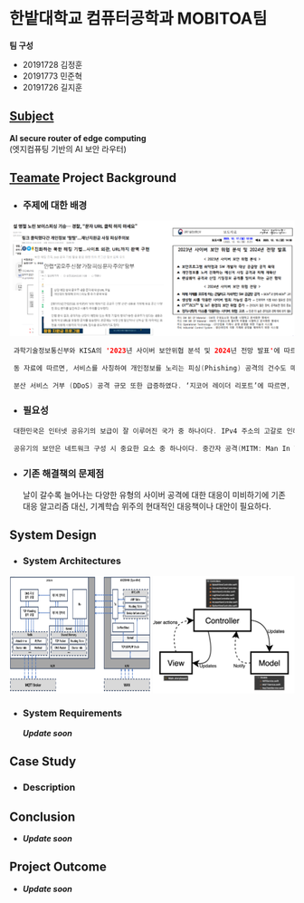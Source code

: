 # 한밭대학교 컴퓨터공학과 MOBITOA팀

**팀 구성**
- 20191728 김정훈
- 20191773 민준혁
- 20191726 길지훈

## <u>Subject</u>
**AI secure router of edge computing**  
(엣지컴퓨팅 기반의 AI 보안 라우터)

## <u>Teamate</u> Project Background
- ### 주제에 대한 배경
  
![Alt text](image.png)

```swift
 과학기술정보통신부와 KISA의 '2023년 사이버 보안위협 분석 및 2024년 전망 발표'에 따르면, 국내 기업과 기관을 대상으로, 계정정보를 무작위로 대입하여 로그인을 시도하는 방식인 Credential Stuffing 공격의 성공률이 로그인시도 대비 약 0.3%에 이르렀다.
```

```swift
 동 자료에 따르면, 서비스를 사칭하여 개인정보를 노리는 피싱(Phishing) 공격의 건수도 매우 늘어났다. 23년 피싱사이트 탐지 및 차단 건수는 전년 7,534건 대비 1.8배 증가한 4,206건으로 나타났다.
```

```swift
 분산 서비스 거부 (DDoS) 공격 규모 또한 급증하였다. ‘지코어 레이더 리포트’에 따르면, 2023년 상반기 800Gbps 대비 하반기의 DDoS 공격 규모는 2배 늘어난 1600Gbps로 증가했다. 공격 수법은 62%를 차지한 UDP Flooding 공격이 가장 많았으며, 표적 산업은 게임 업계가 46%로 가장 높은 비율을 차지했다.
```

- ### 필요성
```swift
 대한민국은 인터넷 공유기의 보급이 잘 이루어진 국가 중 하나이다. IPv4 주소의 고갈로 인해 각국에서는 IPv6 주소로의 이전을 시도하고 있는데, 2024년 기준 한국은 보급률 20%로 34위를 차지하고 있으며, 1위인 인도의 보급률인 63.6% 대비 1/3가량의 수치이다.
```

```swift
 공유기의 보안은 네트워크 구성 시 중요한 요소 중 하나이다. 중간자 공격(MITM: Man In The Middle)은 공격자가 사용자의 중간에 끼어들어 정보를 탈취/변조하는 공격인데, 공유기가 해당 공격의 매개체가 될 수 있기 때문이다.
```

- ### 기존 해결책의 문제점
  날이 갈수록 늘어나는 다양한 유형의 사이버 공격에 대한 대응이 미비하기에 기존 대응 알고리즘 대신, 기계학습 위주의 현대적인 대응책이나 대안이 필요하다.

## System Design
  - ### System Architectures
<img src="image-1.png" alt="Alt text" width="250" height="207" /> <img src="image-2.png" alt="Alt text" width="250"/>

  - ### System Requirements
    ***Update soon***
    
## Case Study
  - ### Description
  
  
## Conclusion
  - ***Update soon***
  
## Project Outcome
- ***Update soon***
